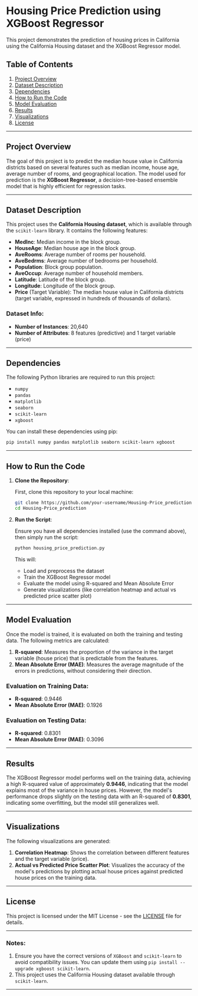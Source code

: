 # Housing Price Prediction using XGBoost Regressor

This project demonstrates the prediction of housing prices in California using the California Housing dataset and the XGBoost Regressor model.

## Table of Contents
1. [Project Overview](#project-overview)
2. [Dataset Description](#dataset-description)
3. [Dependencies](#dependencies)
4. [How to Run the Code](#how-to-run-the-code)
5. [Model Evaluation](#model-evaluation)
6. [Results](#results)
7. [Visualizations](#visualizations)
8. [License](#license)

---

## Project Overview

The goal of this project is to predict the median house value in California districts based on several features such as median income, house age, average number of rooms, and geographical location. The model used for prediction is the **XGBoost Regressor**, a decision-tree-based ensemble model that is highly efficient for regression tasks.

---

## Dataset Description

This project uses the **California Housing dataset**, which is available through the `scikit-learn` library. It contains the following features:

- **MedInc**: Median income in the block group.
- **HouseAge**: Median house age in the block group.
- **AveRooms**: Average number of rooms per household.
- **AveBedrms**: Average number of bedrooms per household.
- **Population**: Block group population.
- **AveOccup**: Average number of household members.
- **Latitude**: Latitude of the block group.
- **Longitude**: Longitude of the block group.
- **Price** (Target Variable): The median house value in California districts (target variable, expressed in hundreds of thousands of dollars).

### Dataset Info:
- **Number of Instances**: 20,640
- **Number of Attributes**: 8 features (predictive) and 1 target variable (price)

---

## Dependencies

The following Python libraries are required to run this project:

- `numpy`
- `pandas`
- `matplotlib`
- `seaborn`
- `scikit-learn`
- `xgboost`

You can install these dependencies using pip:

```bash
pip install numpy pandas matplotlib seaborn scikit-learn xgboost
```

---

## How to Run the Code

1. **Clone the Repository**:

   First, clone this repository to your local machine:

   ```bash
   git clone https://github.com/your-username/Housing-Price_prediction.git
   cd Housing-Price_prediction
   ```

2. **Run the Script**:

   Ensure you have all dependencies installed (use the command above), then simply run the script:

   ```bash
   python housing_price_prediction.py
   ```

   This will:
   - Load and preprocess the dataset
   - Train the XGBoost Regressor model
   - Evaluate the model using R-squared and Mean Absolute Error
   - Generate visualizations (like correlation heatmap and actual vs predicted price scatter plot)

---

## Model Evaluation

Once the model is trained, it is evaluated on both the training and testing data. The following metrics are calculated:

1. **R-squared**: Measures the proportion of the variance in the target variable (house price) that is predictable from the features.
2. **Mean Absolute Error (MAE)**: Measures the average magnitude of the errors in predictions, without considering their direction.

### Evaluation on Training Data:
- **R-squared**: 0.9446
- **Mean Absolute Error (MAE)**: 0.1926

### Evaluation on Testing Data:
- **R-squared**: 0.8301
- **Mean Absolute Error (MAE)**: 0.3096

---

## Results

The XGBoost Regressor model performs well on the training data, achieving a high R-squared value of approximately **0.9446**, indicating that the model explains most of the variance in house prices. However, the model's performance drops slightly on the testing data with an R-squared of **0.8301**, indicating some overfitting, but the model still generalizes well.

---

## Visualizations

The following visualizations are generated:

1. **Correlation Heatmap**: Shows the correlation between different features and the target variable (price).
2. **Actual vs Predicted Price Scatter Plot**: Visualizes the accuracy of the model's predictions by plotting actual house prices against predicted house prices on the training data.

---

## License

This project is licensed under the MIT License - see the [LICENSE](LICENSE) file for details.

---

### Notes:
1. Ensure you have the correct versions of `XGBoost` and `scikit-learn` to avoid compatibility issues. You can update them using `pip install --upgrade xgboost scikit-learn`.
2. This project uses the California Housing dataset available through `scikit-learn`.

---
